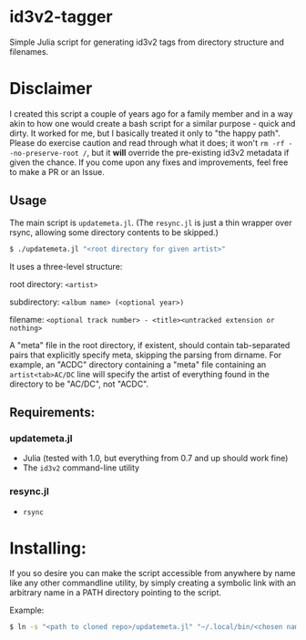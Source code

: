 # id3v2-tagger
Simple Julia script for generating id3v2 tags from directory structure and filenames.

# Disclaimer
I created this script a couple of years ago for a family member and in a way akin to how one would create a bash script for a similar purpose - quick and dirty.
It worked for me, but I basically treated it only to "the happy path". Please do exercise caution and read through what it does;
it won't `rm -rf --no-preserve-root /`, but it **will** override the pre-existing id3v2 metadata if given the chance.
If you come upon any fixes and improvements, feel free to make a PR or an Issue.

## Usage
The main script is `updatemeta.jl`. (The `resync.jl` is just a thin wrapper over rsync, allowing some directory contents to be skipped.)
```sh
$ ./updatemeta.jl "<root directory for given artist>"
```

It uses a three-level structure:

root directory: `<artist>`

subdirectory: `<album name> (<optional year>)`

filename: `<optional track number> - <title><untracked extension or nothing>`

A "meta" file in the root directory, if existent, should contain tab-separated pairs that explicitly specify meta, skipping the parsing from dirname.
For example, an "ACDC" directory containing a "meta" file containing an `artist<tab>AC/DC` line will specify the artist of everything found in the directory to be "AC/DC", not "ACDC".

## Requirements:
### updatemeta.jl
- Julia (tested with 1.0, but everything from 0.7 and up should work fine)
- The `id3v2` command-line utility
### resync.jl
- `rsync`

# Installing:
If you so desire you can make the script accessible from anywhere by name like any other commandline utility, by simply creating a symbolic link with an arbitrary name in a PATH directory pointing to the script.

Example:
```sh
$ ln -s "<path to cloned repo>/updatemeta.jl" "~/.local/bin/<chosen name>"
```
